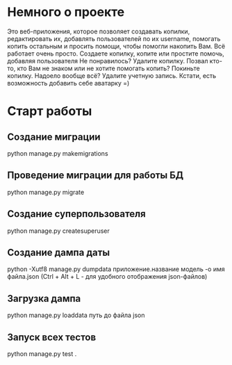 # Немного о проекте
Это веб-приложения, которое позволяет создавать копилки, редактировать их, добавлять пользователей по их username, помогать копить остальным и просить помощи, чтобы помогли накопить Вам. Всё работает очень просто. Создаете копилку, копите или простите помочь, добавляя пользователя Не понравилось? Удалите копилку. Позвал кто-то, кто Вам не знаком или не хотите помогать копить? Покиньте копилку. Надоело вообще всё? Удалите учетную запись. Кстати, есть возможность добавить себе аватарку =)

# Старт работы
## Создание миграции
python manage.py makemigrations

## Проведение миграции для работы БД
python manage.py migrate

## Создание суперпользователя
python manage.py createsuperuser

## Создание дампа даты
python -Xutf8 manage.py dumpdata приложение.название модель -o имя файла.json
(Ctrl + Alt + L - для удобного отображения json-файлов)

## Загрузка дампа
python manage.py loaddata путь до файла json

## Запуск всех тестов
python manage.py test .